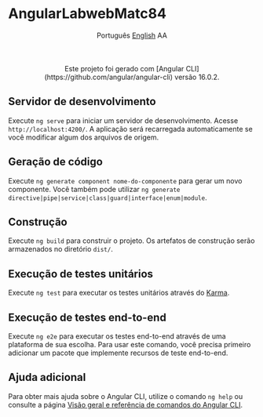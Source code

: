 # AngularLabwebMatc84

<p align="center">
    <span>Português</span>
    <a href="readme-lang/english#AngularLabwebMatc84">English</a> 
AA

</br>
</br>
</br>
</br>
Este projeto foi gerado com [Angular CLI](https://github.com/angular/angular-cli) versão 16.0.2.

## Servidor de desenvolvimento
Execute `ng serve` para iniciar um servidor de desenvolvimento. Acesse `http://localhost:4200/`. A aplicação será recarregada automaticamente se você modificar algum dos arquivos de origem.

## Geração de código

Execute `ng generate component nome-do-componente` para gerar um novo componente. Você também pode utilizar `ng generate directive|pipe|service|class|guard|interface|enum|module`.

## Construção

Execute `ng build` para construir o projeto. Os artefatos de construção serão armazenados no diretório `dist/`.

## Execução de testes unitários

Execute `ng test` para executar os testes unitários através do [Karma](https://karma-runner.github.io).

## Execução de testes end-to-end

Execute `ng e2e` para executar os testes end-to-end através de uma plataforma de sua escolha. Para usar este comando, você precisa primeiro adicionar um pacote que implemente recursos de teste end-to-end.

## Ajuda adicional

Para obter mais ajuda sobre o Angular CLI, utilize o comando `ng help` ou consulte a página [Visão geral e referência de comandos do Angular CLI](https://angular.io/cli).


